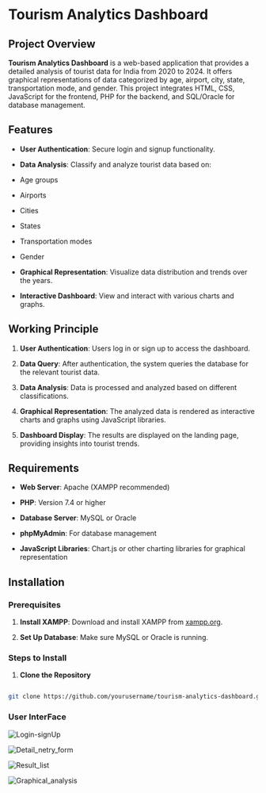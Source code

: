 # Tourism Analytics Dashboard

## Project Overview

**Tourism Analytics Dashboard** is a web-based application that provides a detailed analysis of tourist data for India from 2020 to 2024. It offers graphical representations of data categorized by age, airport, city, state, transportation mode, and gender. This project integrates HTML, CSS, JavaScript for the frontend, PHP for the backend, and SQL/Oracle for database management.

## Features

- **User Authentication**: Secure login and signup functionality.

- **Data Analysis**: Classify and analyze tourist data based on:

- Age groups

- Airports

- Cities

- States

- Transportation modes

- Gender

- **Graphical Representation**: Visualize data distribution and trends over the years.

- **Interactive Dashboard**: View and interact with various charts and graphs.

## Working Principle

1.  **User Authentication**: Users log in or sign up to access the dashboard.

2.  **Data Query**: After authentication, the system queries the database for the relevant tourist data.

3.  **Data Analysis**: Data is processed and analyzed based on different classifications.

4.  **Graphical Representation**: The analyzed data is rendered as interactive charts and graphs using JavaScript libraries.

5.  **Dashboard Display**: The results are displayed on the landing page, providing insights into tourist trends.

## Requirements

- **Web Server**: Apache (XAMPP recommended)

- **PHP**: Version 7.4 or higher

- **Database Server**: MySQL or Oracle

- **phpMyAdmin**: For database management

- **JavaScript Libraries**: Chart.js or other charting libraries for graphical representation

## Installation

### Prerequisites

1.  **Install XAMPP**: Download and install XAMPP from [xampp.org](https://www.apachefriends.org/index.html).

2.  **Set Up Database**: Make sure MySQL or Oracle is running.

### Steps to Install

1.  **Clone the Repository**

```bash

git clone https://github.com/yourusername/tourism-analytics-dashboard.git

```

### User InterFace

![Login-signUp]('src/images/login.PNG')

![Detail_netry_form]('src/images/landing.PNG')

![Result_list]('src/images/result.PNG')

![Graphical_analysis]('src/images/bar-chart.PNG')
